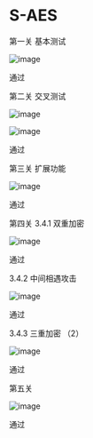 # S-AES
第一关
基本测试

![image](https://github.com/Vincent910603/S-AES/assets/75138057/fbdd7f4a-b3c9-4c14-9595-5bf670bdc115)

通过

第二关
交叉测试

![image](https://github.com/Vincent910603/S-AES/assets/75138057/aefaae38-9320-4867-999a-d7285ad1d462)

![image](https://github.com/Vincent910603/S-AES/assets/75138057/3490bcdb-212c-454e-a600-c98e9c8abfb5)

通过

第三关
扩展功能

![image](https://github.com/Vincent910603/S-AES/assets/75138057/f1e2dc2d-8e2d-47d4-ac6b-89b8efaf3495)

通过

第四关
3.4.1
双重加密

![image](https://github.com/Vincent910603/S-AES/assets/75138057/2268fd68-8ac4-4e5a-9664-3efcf54a9eae)

通过

3.4.2
中间相遇攻击

![image](https://github.com/Vincent910603/S-AES/assets/75138057/bf855118-c687-4713-ad0a-2e2def8594f4)

通过

3.4.3
三重加密
（2）

![image](https://github.com/Vincent910603/S-AES/assets/75138057/be5d1a70-ac06-44c2-b457-4536ec07a5a2)

通过

第五关

![image](https://github.com/Vincent910603/S-AES/assets/75138057/603c873a-a37f-4411-b7f9-6b420e28814d)

通过






